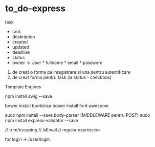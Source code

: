 # to_do-express

task
  * task
  * deskription
  * created
  * updated
  * deadline
  * status
  * owner   ->  User
                  * fullname
                  * email
                  * password


1) de creat o forma de inregistrare si una pentru autentificare
2) de creat forma pentru task (la status - checkbox)

Template Engines

npm install swig --save

bower install bootstrap
bower install font-awesome

sudo npm install --save body-parser (MIDDLEWARE pentru POST)
sudo npm install express-validator --save

// trim/escaping
// isEmail
// regular expression

for login  -> /user/login
